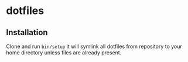 # dotfiles

## Installation
Clone and run `bin/setup` it will symlink all dotfiles from repository to your
home directory unless files are already present.
